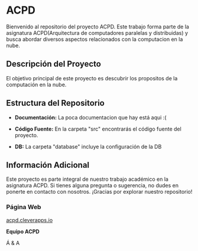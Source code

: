# ACPD

Bienvenido al repositorio del proyecto ACPD. Este trabajo forma parte de la asignatura ACPD(Arquitectura de computadores paralelas y distribuidas) y busca abordar diversos aspectos relacionados con la computacion en la nube.

## Descripción del Proyecto

El objetivo principal de este proyecto es descubrir los propositos de la computación en la nube.

## Estructura del Repositorio

- **Documentación:** La poca documentacion que hay está aqui :(

- **Código Fuente:** En la carpeta "src" encontrarás el código fuente del proyecto.

- **DB:** La carpeta "database" incluye la configuración de la DB

## Información Adicional

Este proyecto es parte integral de nuestro trabajo académico en la asignatura ACPD. Si tienes alguna pregunta o sugerencia, no dudes en ponerte en contacto con nosotros. ¡Gracias por explorar nuestro repositorio! 

### Página Web 
[acpd.cleverapps.io
](https://acpd.cleverapps.io/)

**Equipo ACPD**

Á & A

